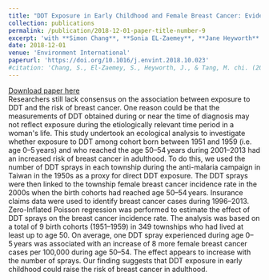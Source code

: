 ```yaml
---
title: "DDT Exposure in Early Childhood and Female Breast Cancer: Evidence from a Large-scale Natural Experiment in Taiwan"
collection: publications
permalink: /publication/2018-12-01-paper-title-number-9
excerpt: 'with **Simon Chang**, **Sonia EL-Zaemey**, **Jane Heyworth**'
date: 2018-12-01
venue: 'Environment International'
paperurl: 'https://doi.org/10.1016/j.envint.2018.10.023'
#citation: 'Chang, S., El-Zaemey, S., Heyworth, J., & Tang, M. chi. (2018). DDT exposure in early childhood and female breast cancer: Evidence from an ecological study in Taiwan. Environment International, 121(October), 1106–1112. '
---
```


[Download paper here](https://www.dropbox.com/s/jj4ty0g2if2jx06/EI.pdf?dl=0)<br/>
Researchers still lack consensus on the association between exposure to DDT and the risk of breast cancer. One reason could be that the measurements of DDT obtained during or near the time of diagnosis may not reflect exposure during the etiologically relevant time period in a woman's life. This study undertook an ecological analysis to investigate whether exposure to DDT among cohort born between 1951 and 1959 (i.e. age 0–5 years) and who reached the age 50–54 years during 2001–2013 had an increased risk of breast cancer in adulthood. To do this, we used the number of DDT sprays in each township during the anti-malaria campaign in Taiwan in the 1950s as a proxy for direct DDT exposure. The DDT sprays were then linked to the township female breast cancer incidence rate in the 2000s when the birth cohorts had reached age 50–54 years. Insurance claims data were used to identify breast cancer cases during 1996–2013. Zero-Inflated Poisson regression was performed to estimate the effect of DDT sprays on the breast cancer incidence rate. The analysis was based on a total of 9 birth cohorts (1951–1959) in 349 townships who had lived at least up to age 50. On average, one DDT spray experienced during age 0–5 years was associated with an increase of 8 more female breast cancer cases per 100,000 during age 50–54. The effect appears to increase with the number of sprays. Our finding suggests that DDT exposure in early childhood could raise the risk of breast cancer in adulthood.
